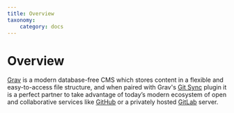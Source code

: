 ```yaml
---
title: Overview
taxonomy:
    category: docs
---
```


# Overview

[Grav](http://getgrav.org) is a modern database-free CMS which stores content in a flexible and easy-to-access file structure, and when paired with Grav's [Git Sync](https://github.com/trilbymedia/grav-plugin-git-sync) plugin it is a perfect partner to take advantage of today’s modern ecosystem of open and collaborative services like [GitHub](https://github.com/) or a privately hosted [GitLab](https://about.gitlab.com/) server. 

